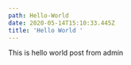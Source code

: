 ```yaml
---
path: Hello-World
date: 2020-05-14T15:10:33.445Z
title: 'Hello World '
---
```

This is hello world post from admin
